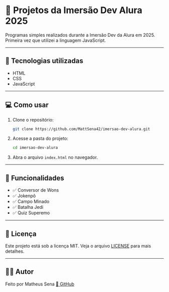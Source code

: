 # 📁 Projetos da Imersão Dev Alura 2025

Programas simples realizados durante a Imersão Dev da Alura em 2025.  
Primeira vez que utilizei a linguagem JavaScript.

---

## 🚀 Tecnologias utilizadas

- HTML  
- CSS  
- JavaScript  

---

## 💻 Como usar

1. Clone o repositório:
   ```bash
   git clone https://github.com/MattSena42/imersao-dev-alura.git
   ```

2. Acesse a pasta do projeto:
   ```bash
   cd imersao-dev-alura
   ```

3. Abra o arquivo `index.html` no navegador.

---

## 🧠 Funcionalidades

- ✅ Conversor de Wons
- ✅ Jokenpô
- ✅ Campo Minado
- ✅ Batalha Jedi
- ✅ Quiz Superemo

---

## 📝 Licença

Este projeto está sob a licença MIT. Veja o arquivo [LICENSE](LICENSE) para mais detalhes.

---

## 👨‍💻 Autor

Feito por Matheus Sena 
[🔗 GitHub](https://github.com/MattSena42)  
